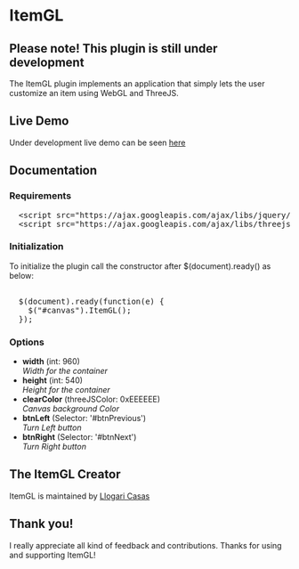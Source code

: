 # ItemGL

<h2>Please note! This plugin is still under development</h2>
<p>The ItemGL plugin implements an application that simply lets the user customize an item using WebGL and ThreeJS.</p>
<h2>Live Demo</h2>
<p>Under development live demo can be seen <a href="http://itemgl.kaleidoscop.net/" target="_blank">here</a></p>
<h2>Documentation</h2>
<h3>Requirements</h3>
<pre>
  &lt;script src="https://ajax.googleapis.com/ajax/libs/jquery/1.11.2/jquery.min.js"&gt;&lt;/script&gt;
  &lt;script src="https://ajax.googleapis.com/ajax/libs/threejs/r69/three.min.js"&gt;&lt;/script&gt;
</pre>
<h3>Initialization</h3>
<p>To initialize the plugin call the constructor after $(document).ready() as below:</p>
<pre>  
  $(document).ready(function(e) {
	$("#canvas").ItemGL();
  });
</pre>
<h3>Options</h3>
<ul>
	<li><b>width</b> (int: 960)<br /><i>Width for the container</i></li>
	<li><b>height</b> (int: 540)<br /><i>Height for the container</i></li>
	<li><b>clearColor</b> (threeJSColor: 0xEEEEEE)<br /><i>Canvas background Color</i></li>
	<li><b>btnLeft</b> (Selector: '#btnPrevious')<br /><i>Turn Left button</i></li>
	<li><b>btnRight</b> (Selector: '#btnNext')<br /><i>Turn Right button</i></li>
</ul>
<h2>The ItemGL Creator</h2>
<p>ItemGL is maintained by <a href="https://github.com/llogaricasas" target="_blank">Llogari Casas</a></p>

<h2>Thank you!</h2>
<p>I really appreciate all kind of feedback and contributions. Thanks for using and supporting ItemGL!</p>
